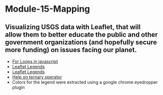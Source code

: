 # Module-15-Mapping

## Visualizing USGS data with Leaflet, that will allow them to better educate the public and other government organizations (and hopefully secure more funding) on issues facing our planet.

* [For Loops in javascript](https://www.w3schools.com/js/js_loop_for.asp)
* [Leaflet Legends](https://leafletjs.com/examples/extending/extending-3-controls.html)
* [Leaflet Legends](https://leafletjs.com/examples/choropleth/)
* [Help on ternary operator](https://developer.mozilla.org/en-US/docs/Web/JavaScript/Reference/Operators/Conditional_operator)
* Colors for the legend were extracted using a google chrome eyedropper plugin
